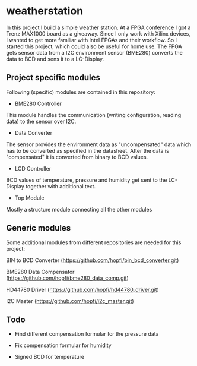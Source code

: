 # weatherstation

In this project I build a simple weather station.
At a FPGA conference I got a Trenz MAX1000 board as a giveaway.
Since I only work with Xilinx devices, I wanted to get more familiar with Intel FPGAs and their workflow.
So I started this project, which could also be useful for home use.
The FPGA gets sensor data from a I2C environment sensor (BME280) converts the data to BCD and sens it to a LC-Display.



## Project specific modules
Following (specific) modules are contained in this repository:

- BME280 Controller

This module handles the communication (writing configuration, reading data) to the sensor over I2C.

- Data Converter

The sensor provides the environment data as "uncompensated" data which has to be converted as specified in the datasheet.
After the data is "compensated" it is converted from binary to BCD values.

- LCD Controller

BCD values of temperature, pressure and humidity get sent to the LC-Display together with additional text.

- Top Module

Mostly a structure module connecting all the other modules



## Generic modules
Some additional modules from different repositories are needed for this project:

BIN to BCD Converter (https://github.com/hopfi/bin_bcd_converter.git)

BME280 Data Compensator (https://github.com/hopfi/bme280_data_comp.git)

HD44780 Driver (https://github.com/hopfi/hd44780_driver.git)

I2C Master (https://github.com/hopfi/i2c_master.git)


## Todo

- Find different compensation formular for the pressure data

- Fix compensation formular for humidity

- Signed BCD for temperature
